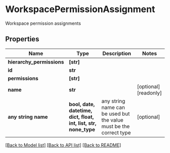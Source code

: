 # WorkspacePermissionAssignment

Workspace permission assignments

## Properties
Name | Type | Description | Notes
------------ | ------------- | ------------- | -------------
**hierarchy_permissions** | **[str]** |  | 
**id** | **str** |  | 
**permissions** | **[str]** |  | 
**name** | **str** |  | [optional] [readonly] 
**any string name** | **bool, date, datetime, dict, float, int, list, str, none_type** | any string name can be used but the value must be the correct type | [optional]

[[Back to Model list]](../README.md#documentation-for-models) [[Back to API list]](../README.md#documentation-for-api-endpoints) [[Back to README]](../README.md)


